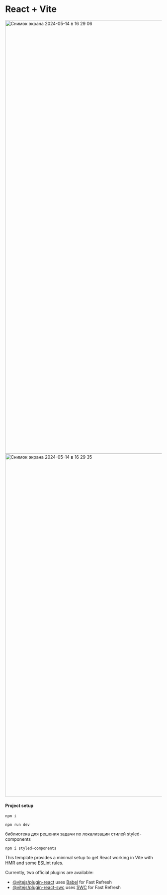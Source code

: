 # React + Vite


<img width="1394" alt="Снимок экрана 2024-05-14 в 16 29 06" src="https://github.com/Frontess/React-start/assets/127450758/22bcf785-eb3f-4483-bf36-432c6e86672a">

<img width="1103" alt="Снимок экрана 2024-05-14 в 16 29 35" src="https://github.com/Frontess/React-start/assets/127450758/7fbeb067-15af-447b-b353-026500df98ab">

#### Project setup
```
npm i
```
```
npm run dev
```

библиотека для решения задачи по локализации стилей styled-components
```
npm i styled-components
```

This template provides a minimal setup to get React working in Vite with HMR and some ESLint rules.

Currently, two official plugins are available:

- [@vitejs/plugin-react](https://github.com/vitejs/vite-plugin-react/blob/main/packages/plugin-react/README.md) uses [Babel](https://babeljs.io/) for Fast Refresh
- [@vitejs/plugin-react-swc](https://github.com/vitejs/vite-plugin-react-swc) uses [SWC](https://swc.rs/) for Fast Refresh
